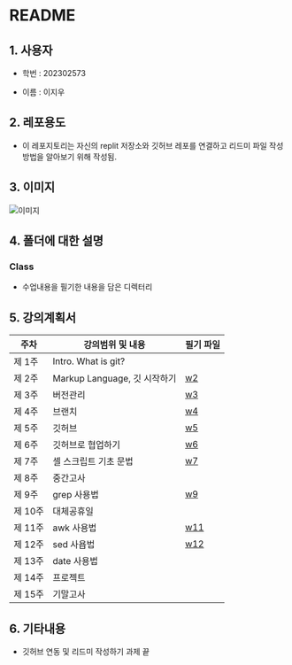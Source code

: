 # README

## 1. 사용자 
+ 학번 : 202302573 

+ 이름 : 이지우

## 2. 레포용도
- 이 레포지토리는 자신의 replit 저장소와 깃허브 레포를 연결하고 리드미 파일 작성방법을 알아보기 위해 작성됨.

## 3. 이미지 
![이미지](https://image.newsis.com/2023/07/12/NISI20230712_0001313626_web.jpg?rnd=20230712163021)

## 4. 폴더에 대한 설명 
### Class
+ 수업내용을 필기한 내용을 담은 디렉터리

## 5. 강의계획서

| 주차  |강의범위 및 내용              | 필기 파일  |
|----- |--------------------------|---------|
|제 1주 |Intro. What is git?       ||
|제 2주 |	Markup Language, 깃 시작하기|[w2](https://replit.com/@dlwldn0410201/OSS#Class/w2.txt)|
|제 3주 |버전관리                     |[w3](https://replit.com/@dlwldn0410201/OSS#Class/w3.txt)|
|제 4주 |브랜치                       |[w4](https://replit.com/@dlwldn0410201/OSS#Class/w4.txt)|
|제 5주 |깃허브                       |[w5](https://replit.com/@dlwldn0410201/OSS#Class/w5.txt)|
|제 6주 |깃허브로 협업하기               |[w6](https://replit.com/@dlwldn0410201/OSS#Class/w6.txt)|
|제 7주 |셸 스크립트 기초 문법            |[w7](https://replit.com/@dlwldn041020/OSS#%EC%88%98%EC%97%85%ED%95%84%EA%B8%B0/w7.txt)|
|제 8주 |중간고사                      |
|제 9주 |grep 사용법                   |[w9](https://replit.com/@dlwldn0410201/OSS#Class/w9.txt)|
|제 10주|대체공휴일                |
|제 11주|awk 사용법                    |[w11](https://replit.com/@dlwldn0410201/OSS#Class/w11.txt)|
|제 12주|sed 사욥법                    |[w12](https://replit.com/@dlwldn0410201/OSS#Class/w12.txt)|
|제 13주|date 사용법                   |
|제 14주|프로젝트                       |
|제 15주|기말고사                       |

## 6. 기타내용 
+ 깃허브 연동 및 리드미 작성하기 과제 끝